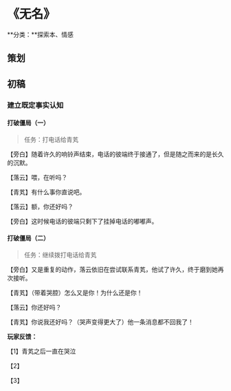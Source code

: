 # 《无名》

**分类：**探索本、情感

## 策划

## 初稿

### 建立既定事实认知

#### 打破僵局（一）

> 任务：打电话给青芄

【旁白】随着许久的响铃声结束，电话的彼端终于接通了，但是随之而来的是长久的沉默。

【落云】喂，在听吗？

【青芄】有什么事你直说吧。

【落云】额，你还好吗？

【旁白】这时候电话的彼端只剩下了挂掉电话的嘟嘟声。

#### 打破僵局（二）

> 任务：继续拨打电话给青芄

【旁白】又是重复的动作，落云依旧在尝试联系青芄，他试了许久，终于磨到她再次接听。

【青芄】（带着哭腔）怎么又是你！为什么还是你！

【落云】你还好吗？

【青芄】你说我还好吗？（哭声变得更大了）他一条消息都不回我了！

**玩家反馈：**

【1】青芄之后一直在哭泣

【2】

【3】